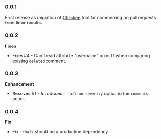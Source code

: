 ### 0.0.1

First release as migration of [Checkee](https://github.com/kurtwagner/checkee)
tool for commenting on pull requests from linter results.

### 0.0.2

**Fixes**

- Fixes #4 - Can't read attribute "username" on `null` when comparing existing `deleted` comment.

### 0.0.3

**Enhancement**
- Resolves #1 - Introduces `--fail-on-severity` option to the `comments` action.

### 0.0.4

**Fix**
- Fix - `chalk` should be a production dependency.